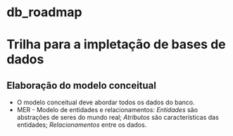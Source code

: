 # db_roadmap
# Trilha para a impletação de bases de dados


## Elaboração do modelo conceitual
* O modelo conceitual deve abordar todos os dados do banco.
* MER - Modelo de entidades e relacionamentos:
  *Entidades* são abstrações de seres do mundo real;
  *Atributos* são características das entidades;
  *Relacionamentos* entre os dados.

